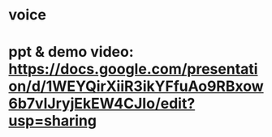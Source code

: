 # voice
# ppt & demo video: https://docs.google.com/presentation/d/1WEYQirXiiR3ikYFfuAo9RBxow6b7vlJryjEkEW4CJIo/edit?usp=sharing
